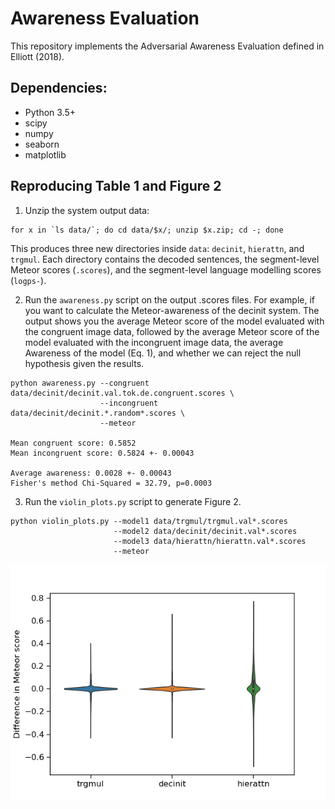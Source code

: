 # Awareness Evaluation

This repository implements the Adversarial Awareness Evaluation defined in Elliott (2018). 

## Dependencies:

* Python 3.5+
* scipy
* numpy
* seaborn
* matplotlib

## Reproducing Table 1 and Figure 2

1. Unzip the system output data: 

```
for x in `ls data/`; do cd data/$x/; unzip $x.zip; cd -; done
```

This produces three new directories inside `data`: `decinit`, `hierattn`, and `trgmul`. Each directory contains the decoded sentences, the segment-level Meteor scores (`.scores`), and the segment-level language modelling scores (`logps-`).

2. Run the `awareness.py` script on the output .scores files. For example, if you want to calculate the Meteor-awareness of the decinit system. The output shows you the average Meteor score of the model evaluated with the congruent image data, followed by the average Meteor score of the model evaluated with the incongruent image data, the average Awareness of the model (Eq. 1), and whether we can reject the null hypothesis given the results.

```
python awareness.py --congruent data/decinit/decinit.val.tok.de.congruent.scores \
                    --incongruent data/decinit/decinit.*.random*.scores \
                    --meteor

Mean congruent score: 0.5852
Mean incongruent score: 0.5824 +- 0.00043

Average awareness: 0.0028 +- 0.00043
Fisher's method Chi-Squared = 32.79, p=0.0003
```

3. Run the `violin_plots.py` script to generate Figure 2.

```
python violin_plots.py --model1 data/trgmul/trgmul.val*.scores 
                       --model2 data/decinit/decinit.val*.scores 
                       --model3 data/hierattn/hierattn.val*.scores 
                       --meteor
```

![Figure 2 from the paper](violin_plots.png)
